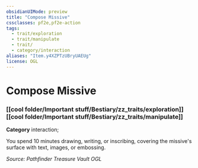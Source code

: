 ```yaml
---
obsidianUIMode: preview
title: "Compose Missive"
cssclasses: pf2e,pf2e-action
tags:
  - trait/exploration
  - trait/manipulate
  - trait/
  - category/interaction
aliases: "Item.y4XZPTzUBryUAEUg"
license: OGL
---
```

# Compose Missive

### [[cool folder/Important stuff/Bestiary/zz_traits/exploration]][[cool folder/Important stuff/Bestiary/zz_traits/manipulate]]

**Category** interaction; 




You spend 10 minutes drawing, writing, or inscribing, covering the missive's surface with text, images, or embossing.

*Source: Pathfinder Treasure Vault*
*OGL*